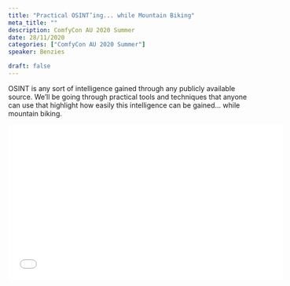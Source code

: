 ```yaml
---
title: "Practical OSINT’ing... while Mountain Biking"
meta_title: ""
description: ComfyCon AU 2020 Summer
date: 28/11/2020
categories: ["ComfyCon AU 2020 Summer"]
speaker: Benzies

draft: false
---
```

OSINT is any sort of intelligence gained through any publicly available source. We’ll be going through practical tools and techniques that anyone can use that highlight how easily this intelligence can be gained... while mountain biking.

<iframe width="560" height="315" src="None" title="YouTube video player" frameborder="0" allow="accelerometer; autoplay; clipboard-write; encrypted-media; gyroscope; picture-in-picture; web-share" allowfullscreen></iframe>

